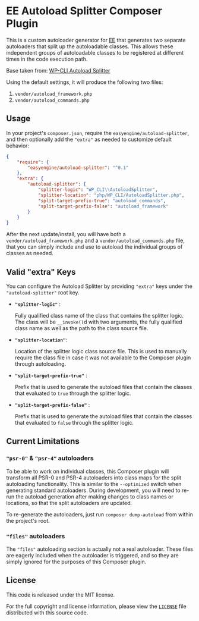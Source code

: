 EE Autoload Splitter Composer Plugin
=======================================

This is a custom autoloader generator for [EE](https://easyengine.io) that generates two separate autoloaders that split up the autoloadable classes. This allows these independent groups of autoloadable classes to be registered at different times in the code execution path.

Base taken from: [WP-CLI Autoload Splitter](https://github.com/wp-cli/autoload-splitter)

Using the default settings, it will produce the following two files:

1. `vendor/autoload_framework.php`
2. `vendor/autoload_commands.php`

Usage
-----

In your project's `composer.json`, require the `easyengine/autoload-splitter`, and then optionally add the `"extra"` as needed to customize default behavior:

```json
{
    "require": {
        "easyengine/autoload-splitter": "^0.1"
    },
    "extra": {
        "autoload-splitter": {
            "splitter-logic": "WP_CLI\\AutoloadSplitter",
            "splitter-location": "php/WP_CLI/AutoloadSplitter.php",
            "split-target-prefix-true": "autoload_commands",
            "split-target-prefix-false": "autoload_framework"
        }
    }
}
```

After the next update/install, you will have both a `vendor/autoload_framework.php` and a `vendor/autoload_commands.php` file, that you can simply include and use to autoload the individual groups of classes as needed.

Valid "extra" Keys
------------------

You can configure the Autoload Splitter by providing `"extra"` keys under the `"autoload-splitter"` root key.

* __`"splitter-logic"`__ :

    Fully qualified class name of the class that contains the splitter logic.
    The class will be `__invoke()`d with two arguments, the fully qualified class name as well as the path to the class source file.

* __`"splitter-location"`__:

    Location of the splitter logic class source file. This is used to manually require the class file in case it was not available to the Composer plugin through autoloading.

* __`"split-target-prefix-true"`__ :

    Prefix that is used to generate the autoload files that contain the classes that evaluated to `true` through the splitter logic.

* __`"split-target-prefix-false"`__ :

    Prefix that is used to generate the autoload files that contain the classes that evaluated to `false` through the splitter logic.

Current Limitations
-------------------

### `"psr-0"` & `"psr-4"` autoloaders

To be able to work on individual classes, this Composer plugin will transform all PSR-0 and PSR-4 autoloaders into class maps for the split autoloading functionality. This is similar to the `--optimized` switch when generating standard autoloaders. During development, you will need to re-run the autoload generation after making changes to class names or locations, so that the split autoloaders are updated.

To re-generate the autoloaders, just run `composer dump-autoload` from within the project's root.

### `"files"` autoloaders

The `"files"` autoloading section is actually not a real autoloader. These files are eagerly included when the autoloader is triggered, and so they are simply ignored for the purposes of this Composer plugin.

License
-------

This code is released under the MIT license.

For the full copyright and license information, please view the [`LICENSE`](LICENSE) file distributed with this source code.
